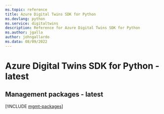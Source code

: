 ```yaml
---
ms.topic: reference
title: Azure Digital Twins SDK for Python
ms.devlang: python
ms.service: digitaltwins
description: Reference for Azure Digital Twins SDK for Python
ms.author: jgalla
author: johngallardo
ms.data: 08/09/2022
---
```

# Azure Digital Twins SDK for Python - latest

## Management packages - latest
[!INCLUDE [mgmt-packages](digital-twins-mgmt-index.md)]